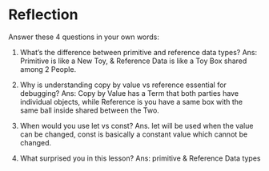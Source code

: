 # Reflection

Answer these 4 questions in your own words:

1.  What’s the difference between primitive and reference data types?
    Ans: Primitive is like a New Toy, & Reference Data is like a Toy Box shared among 2 People.
2.  Why is understanding copy by value vs reference essential for debugging?
    Ans: Copy by Value has a Term that both parties have individual objects, while Reference is you have a same box with the same ball inside shared between the Two.
3.  When would you use let vs const?
    Ans. let will be used when the value can be changed, const is basically a constant value which cannot be changed.
4.  What surprised you in this lesson?
    Ans: primitive & Reference Data types

       <!DOCTYPE html>
    <html lang="en">
      <head>
        <meta charset="UTF-8" />
        <meta name="viewport" content="width=device-width, initial-scale=1.0" />
        <title>Mini Challenge</title>
      </head>
      <body>
        <script>
          let x = 5;
          let y = x;
          y = 10;
          //   What will be the value of x and y?
          // 5, 10
          console.log(x, y);
          //   why?
          //   because value of let can be assigned again & both are different values.

          let car = { brand: "Honda", color: "Red" };
          let newCar = car;
          newCar.color = "black";
          console.log(car);
          //   What happens to car.color?
          // //   Why does it happen?
          //     car.color will become Black. It happens because
          //     we only have one car which color was changed to black

          const fruits = ["apple", "banana"];
          fruits.push("mango");
          console.log(fruits);

          /* 🧠 Challenge 5: Real-World Analogy

            You’re designing a system for a café:

            Each customer’s order is a primitive value (total bill).

            Each customer’s profile is a reference value (object).

            If two systems accidentally share the same customer profile object, what kind of bug could appear?
            Describe the issue in plain English, using your own analogy. */

          let order = 100;
          const profile = { id: 1, name: "Rohan", phone: 8077777777 };

          console.log(profile);
          // if accidentally share the same profile data, it will overlap over the other value

          //   🧠 Challenge 6: Tricky Type Detection

          //   Without running code — predict the output of:

          typeof null; // object
          typeof []; // object
          typeof {}; // object
          typeof NaN; //number
          typeof undefined; //undefined

          //🧠 Challenge 7: Mutation Chain Reaction

          let person = { name: "Rohan" };
          let team = [person];

          person.name = "Rohan Rawat";
          console.log(team[0].name);
          //   What will team[0].name show?
          // Rohan Rawat

        </script>

      </body>
    </html>
